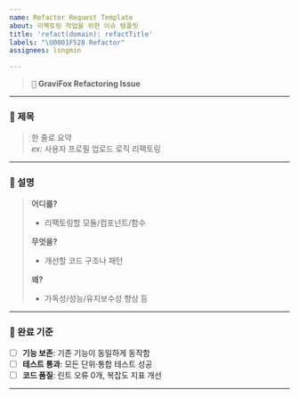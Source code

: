 ```yaml
---
name: Refactor Request Template
about: 리팩토링 작업을 위한 이슈 템플릿
title: 'refact(domain): refactTitle'
labels: "\U0001F528 Refactor"
assignees: lsngmin

---
```


> <kbd>🔧</kbd> **GraviFox Refactoring Issue**

---

### 🔖 제목
> 한 줄로 요약  
> *ex:* 사용자 프로필 업로드 로직 리팩토링

---

### 📝 설명
> **어디를?**  
> - 리팩토링할 모듈/컴포넌트/함수  
>
> **무엇을?**  
> - 개선할 코드 구조나 패턴  
>
> **왜?**  
> - 가독성/성능/유지보수성 향상 등

---

### 🎯 완료 기준
- [ ] **기능 보존**: 기존 기능이 동일하게 동작함  
- [ ] **테스트 통과**: 모든 단위·통합 테스트 성공  
- [ ] **코드 품질**: 린트 오류 0개, 복잡도 지표 개선  

---
